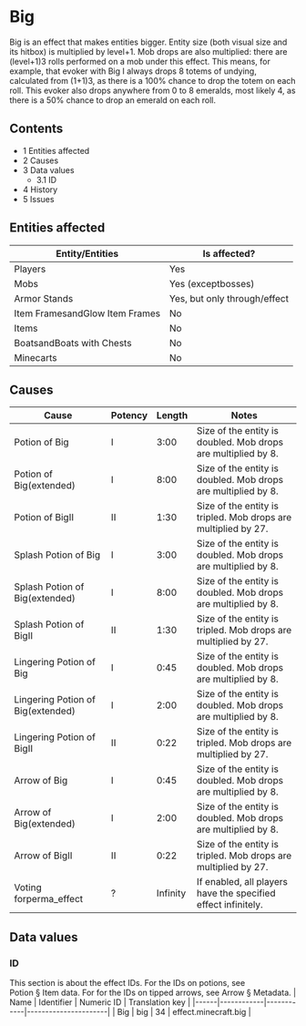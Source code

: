 # Big
Big is an effect that makes entities bigger. Entity size (both visual size and its hitbox) is multiplied by level+1. Mob drops are also multiplied: there are (level+1)3 rolls performed on a mob under this effect. This means, for example, that evoker with Big I always drops 8 totems of undying, calculated from (1+1)3, as there is a 100% chance to drop the totem on each roll. This evoker also drops anywhere from 0 to 8 emeralds, most likely 4, as there is a 50% chance to drop an emerald on each roll.

## Contents
- 1 Entities affected
- 2 Causes
- 3 Data values
	- 3.1 ID
- 4 History
- 5 Issues

## Entities affected
| Entity/Entities                | Is affected?                 |
|--------------------------------|------------------------------|
| Players                        | Yes                          |
| Mobs                           | Yes (exceptbosses)           |
| Armor Stands                   | Yes, but only through/effect |
| Item FramesandGlow Item Frames | No                           |
| Items                          | No                           |
| BoatsandBoats with Chests      | No                           |
| Minecarts                      | No                           |

## Causes
| Cause                             | Potency | Length   | Notes                                                          |
|-----------------------------------|---------|----------|----------------------------------------------------------------|
| Potion of Big                     | I       | 3:00     | Size of the entity is doubled. Mob drops are multiplied by 8.  |
| Potion of Big(extended)           | I       | 8:00     | Size of the entity is doubled. Mob drops are multiplied by 8.  |
| Potion of BigII                   | II      | 1:30     | Size of the entity is tripled. Mob drops are multiplied by 27. |
| Splash Potion of Big              | I       | 3:00     | Size of the entity is doubled. Mob drops are multiplied by 8.  |
| Splash Potion of Big(extended)    | I       | 8:00     | Size of the entity is doubled. Mob drops are multiplied by 8.  |
| Splash Potion of BigII            | II      | 1:30     | Size of the entity is tripled. Mob drops are multiplied by 27. |
| Lingering Potion of Big           | I       | 0:45     | Size of the entity is doubled. Mob drops are multiplied by 8.  |
| Lingering Potion of Big(extended) | I       | 2:00     | Size of the entity is doubled. Mob drops are multiplied by 8.  |
| Lingering Potion of BigII         | II      | 0:22     | Size of the entity is tripled. Mob drops are multiplied by 27. |
| Arrow of Big                      | I       | 0:45     | Size of the entity is doubled. Mob drops are multiplied by 8.  |
| Arrow of Big(extended)            | I       | 2:00     | Size of the entity is doubled. Mob drops are multiplied by 8.  |
| Arrow of BigII                    | II      | 0:22     | Size of the entity is tripled. Mob drops are multiplied by 27. |
| Voting forperma_effect            | ?       | Infinity | If enabled, all players have the specified effect infinitely.  |

## Data values
### ID
This section is about the effect IDs.  For the IDs on potions, see Potion § Item data.  For for the IDs on tipped arrows, see Arrow § Metadata.
| Name | Identifier | Numeric ID | Translation key      |
|------|------------|------------|----------------------|
| Big  | big        | 34         | effect.minecraft.big |

